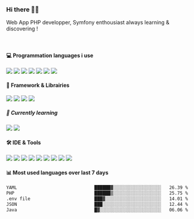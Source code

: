 ### Hi there 👋🏼

Web App PHP developper, Symfony enthousiast always learning & discovering !  
<br /><br />


#### 💻 Programmation languages i use
<img src="https://img.shields.io/badge/PHP-777BB4?logo=php&logoColor=white" /> <img src="https://img.shields.io/badge/JavaScript-F7DF1E.svg?logo=javascript&logoColor=black" /> <img src="https://img.shields.io/badge/Sass-hotpink.svg?logo=SASS&logoColor=white" /> <img src="https://img.shields.io/badge/CSS-1572B6.svg?logo=css3&logoColor=white" /> <img src="https://img.shields.io/badge/HTML-E34F26.svg?logo=html5&logoColor=white" /> <img src="https://img.shields.io/badge/Bash-121011.svg?logo=gnu-bash&logoColor=white" /> <img src="https://img.shields.io/badge/MySQL-00f.svg?logo=mysql&logoColor=white" />



#### 🧰 Framework & Librairies

<img src="https://img.shields.io/badge/Symfony-111111.svg?logo=symfony&logoColor=white" /> <img src="https://img.shields.io/badge/Composer-885630.svg?logo=composer&logoColor=white" /> <img src="https://img.shields.io/badge/Tailwind_CSS-38B2AC?logo=tailwind-css&logoColor=white" /> <img src="https://img.shields.io/badge/Yarn-2C8EBB.svg?logo=yarn&logoColor=white" />  

##### 📖 Currently learning
<img src="https://img.shields.io/badge/Vue.js-35495E?logo=vuedotjs&logoColor=4FC08D" /> <img src="https://img.shields.io/badge/Dart-0175C2?logo=dart&logoColor=white" />

#### 🛠 IDE & Tools
<img src="https://img.shields.io/badge/PhpStorm-7952B3.svg?logo=phpstorm&logoColor=white" /> <img src="https://img.shields.io/badge/Visual%20Studio%20Code-0078d7.svg?logo=visual-studio-code&logoColor=white" /> <img src="https://img.shields.io/badge/-Brave-FB542B?logo=brave&logoColor=white" /> <img src="https://img.shields.io/badge/-OBS%20Studio-302E31?logo=obs-studio&logoColor=white" /> <img src="https://img.shields.io/badge/Git-F05033.svg?logo=git&logoColor=white" /> <img src="https://img.shields.io/badge/Postman-FF6C37?logo=postman&logoColor=white" /> <img src="https://img.shields.io/badge/Notion-010101.svg?logo=notion&logoColor=white" /> <img src="https://img.shields.io/badge/Docker-00f.svg?logo=docker&logoColor=white" /> <img src="https://img.shields.io/badge/Asana-CC342D.svg?logo=asana&logoColor=white" /> 

#### 📊 Most used languages over last 7 days
<!--START_SECTION:waka-->

```txt
YAML                             ██████▓░░░░░░░░░░░░░░░░░░   26.39 %
PHP                              ██████▒░░░░░░░░░░░░░░░░░░   25.75 %
.env file                        ███▓░░░░░░░░░░░░░░░░░░░░░   14.01 %
JSON                             ███░░░░░░░░░░░░░░░░░░░░░░   12.44 %
Java                             █▓░░░░░░░░░░░░░░░░░░░░░░░   06.06 %
```

<!--END_SECTION:waka-->

<!--
**Feymo/Feymo** is a ✨ _special_ ✨ repository because its `README.md` (this file) appears on your GitHub profile.

Here are some ideas to get you started:

- 🔭 I’m currently working on ...
- 🌱 I’m currently learning ...
- 👯 I’m looking to collaborate on ...
- 🤔 I’m looking for help with ...
- 💬 Ask me about ...
- 📫 How to reach me: ...
- 😄 Pronouns: ...
- ⚡ Fun fact: ...
-->
